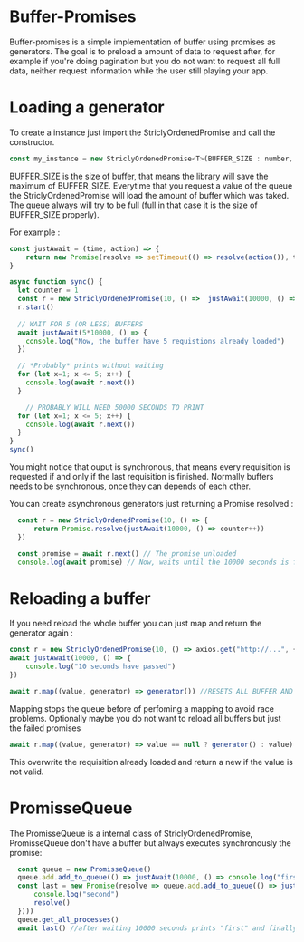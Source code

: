 # Buffer-Promises

Buffer-promises is a simple implementation of buffer using promises as generators. The goal is to preload a amount of data to request after, for example if you're doing pagination but you do not want to request all full data, neither request information while the user still playing your app.


# Loading a generator

To create a instance just import the StriclyOrdenedPromise and call the constructor.
```js
const my_instance = new StriclyOrdenedPromise<T>(BUFFER_SIZE : number, GENERATOR : () => Promise<T>)
```

BUFFER_SIZE is the size of buffer, that means the library will save the maximum of BUFFER_SIZE. Everytime that you request a value of the queue the StriclyOrdenedPromise will load the amount of buffer which was taked. The queue always will try to be full (full in that case it is the size of BUFFER_SIZE properly).

For example :

```js
const justAwait = (time, action) => {
    return new Promise(resolve => setTimeout(() => resolve(action()), time))
}

async function sync() {
  let counter = 1
  const r = new StriclyOrdenedPromise(10, () =>  justAwait(10000, () => counter++))
  r.start()
  
  // WAIT FOR 5 (OR LESS) BUFFERS 
  await justAwait(5*10000, () => {
    console.log("Now, the buffer have 5 requistions already loaded")
  })

  // *Probably* prints without waiting
  for (let x=1; x <= 5; x++) {
    console.log(await r.next())
  }

    // PROBABLY WILL NEED 50000 SECONDS TO PRINT
  for (let x=1; x <= 5; x++) {
    console.log(await r.next())
  }
}
sync()

```

You might notice that ouput is synchronous, that means every requisition is requested if and only if the last requisition is finished. Normally buffers needs to be synchronous, once they can depends of each other. 

You can create asynchronous generators just returning a Promise resolved :

```js
  const r = new StriclyOrdenedPromise(10, () => {
      return Promise.resolve(justAwait(10000, () => counter++))
  })

  const promise = await r.next() // The promise unloaded
  console.log(await promise) // Now, waits until the 10000 seconds is finished
```

# Reloading a buffer

If you need reload the whole buffer you can just map and return the generator again :

```js
const r = new StriclyOrdenedPromise(10, () => axios.get("http://...", {})
await justAwait(10000, () => {
    console.log("10 seconds have passed")
})

await r.map((value, generator) => generator()) //RESETS ALL BUFFER AND REQUEST FOR EACH BUFFER LOADED
```

Mapping stops the queue before of perfoming a mapping to avoid race problems.
Optionally maybe you do not want to reload all buffers but just the failed promises 

```js
await r.map((value, generator) => value == null ? generator() : value)
```

This overwrite the requisition already loaded and return a new if the value is not valid.

# PromisseQueue

The PromisseQueue is a internal class of StriclyOrdenedPromise, PromisseQueue don't have a buffer but always executes synchronously the promise:

```js
  const queue = new PromisseQueue()
  queue.add.add_to_queue(() => justAwait(10000, () => console.log("first")))
  const last = new Promise(resolve => queue.add.add_to_queue(() => justAwait(1, () => {
      console.log("second")
      resolve()
  })))
  queue.get_all_processes()
  await last() //after waiting 10000 seconds prints "first" and finally prints "second"

```


